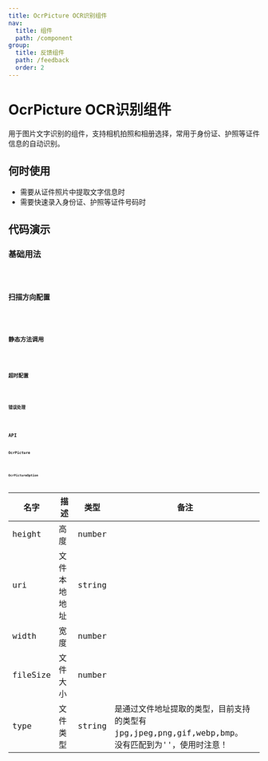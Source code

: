 ```yaml
---
title: OcrPicture OCR识别组件
nav:
  title: 组件
  path: /component
group:
  title: 反馈组件
  path: /feedback
  order: 2
---
```


# OcrPicture OCR识别组件

用于图片文字识别的组件，支持相机拍照和相册选择，常用于身份证、护照等证件信息的自动识别。

## 何时使用

- 需要从证件照片中提取文字信息时
- 需要快速录入身份证、护照等证件号码时

## 代码演示

### 基础用法
<code src="./__fixtures__/basicUsage.tsx" />

### 扫描方向配置
<code src="./__fixtures__/directionUsage.tsx" />

### 静态方法调用
<code src="./__fixtures__/staticUsage.tsx" />

### 超时配置
<code src="./__fixtures__/timeoutUsage.tsx" />

### 错误处理
<code src="./__fixtures__/errorUsage.tsx" />

## API

### OcrPicture
<API hideTitle src="./OcrPicture.tsx" />

#### OcrPictureOption
| 名字| 描述| 类型| 备注|
|------------|-----------------------|----------|-----------|
| height   | 高度  | number   |  |
| uri   | 文件本地地址  | string   |          |
| width   | 宽度  | number  |      |
| fileSize   | 文件大小  | number    |         |
| type   | 文件类型  | string    |是通过文件地址提取的类型，目前支持的类型有jpg,jpeg,png,gif,webp,bmp。<br/>没有匹配到为''，使用时注意！|


